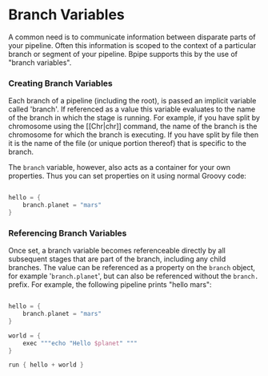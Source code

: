 # Branch Variables

A common need is to communicate information between disparate parts of your pipeline. Often this information is scoped to the context of a particular branch or segment of your pipeline. Bpipe supports this by the use of "branch variables".

### Creating Branch Variables

Each branch of a pipeline (including the root), is passed an implicit variable called 'branch'. If referenced as a value this variable evaluates to the name of the branch in which the stage is running. For example, if you have split by chromosome using the [[Chr|chr]] command, the name of the branch is the chromosome for which the branch is executing. If you have split by file then it is the name of the file (or unique portion thereof) that is specific to the branch.

The `branch` variable, however, also acts as a container for your own properties. Thus you can set properties on it using normal Groovy code:

```groovy 

hello = {
    branch.planet = "mars"
}
```

### Referencing Branch Variables

Once set, a branch variable becomes referenceable directly by all subsequent stages that are part of the branch, including any child branches. The value can be referenced as a property on the `branch` object, for example '`branch.planet`', but can also be referenced without the `branch.` prefix.  For example, the following pipeline prints "hello mars":

```groovy 

hello = {
    branch.planet = "mars"
}

world = {
    exec """echo "Hello $planet" """
}

run { hello + world }
```
